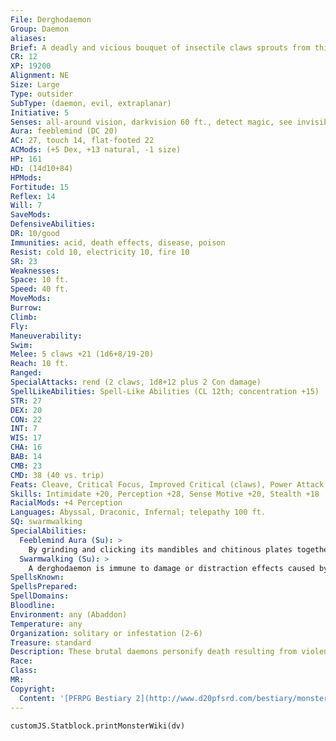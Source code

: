 ```yaml
---
File: Derghodaemon
Group: Daemon
aliases: 
Brief: A deadly and vicious bouquet of insectile claws sprouts from this horrid, three-legged, multi-eyed beast.
CR: 12
XP: 19200
Alignment: NE
Size: Large
Type: outsider
SubType: (daemon, evil, extraplanar)
Initiative: 5
Senses: all-around vision, darkvision 60 ft., detect magic, see invisibility; Perception +28
Aura: feeblemind (DC 20)
AC: 27, touch 14, flat-footed 22
ACMods: (+5 Dex, +13 natural, -1 size)
HP: 161
HD: (14d10+84)
HPMods: 
Fortitude: 15
Reflex: 14
Will: 7
SaveMods: 
DefensiveAbilities: 
DR: 10/good
Immunities: acid, death effects, disease, poison
Resist: cold 10, electricity 10, fire 10
SR: 23
Weaknesses: 
Space: 10 ft.
Speed: 40 ft.
MoveMods: 
Burrow: 
Climb: 
Fly: 
Maneuverability: 
Swim: 
Melee: 5 claws +21 (1d6+8/19-20)
Reach: 10 ft.
Ranged: 
SpecialAttacks: rend (2 claws, 1d8+12 plus 2 Con damage)
SpellLikeAbilities: Spell-Like Abilities (CL 12th; concentration +15)  Constant-detect magic, see invisibility   At Will-greater teleport (self plus 50 lbs. of objects only)   3/day-fear (DC 17), quickened summon swarm   1/day-creeping doom, insect plague, summon (level 4, 1 derghodaemon 30%)
STR: 27
DEX: 20
CON: 22
INT: 7
WIS: 17
CHA: 16
BAB: 14
CMB: 23
CMD: 38 (40 vs. trip)
Feats: Cleave, Critical Focus, Improved Critical (claws), Power Attack, Quicken Spell-Like Ability (summon swarm), Sickening Critical, Vital Strike
Skills: Intimidate +20, Perception +28, Sense Motive +20, Stealth +18
RacialMods: +4 Perception
Languages: Abyssal, Draconic, Infernal; telepathy 100 ft.
SQ: swarmwalking
SpecialAbilities:
  Feeblemind Aura (Su): >
    By grinding and clicking its mandibles and chitinous plates together (a free action), a derghodaemon can affect all creatures within 30 feet as if by a feeblemind spell. Daemons are immune to this effect, but all other creatures must make a DC 20 Will save to resist the effects. A creature that makes this save is immune to the effect for 24 hours. A creature that fails remains affected as long as the derghodaemon continues to maintain the aura and the subject remains within 30 feet of the derghodaemon. Once either condition ends, the victim of this effect can attempt a new DC 20 Will save once per minute to recover from the effect; otherwise, it can be cured by a heal, limited wish, miracle, or wish spell. A derghodaemon cannot use its spell-like abilities or rend attack in any round in which it uses its feeblemind aura. This is a sonic mind-affecting effect. The save DC is Charisma-based.
  Swarmwalking (Su): >
    A derghodaemon is immune to damage or distraction effects caused by swarms.
SpellsKnown: 
SpellsPrepared: 
SpellDomains: 
Bloodline: 
Environment: any (Abaddon)
Temperature: any
Organization: solitary or infestation (2-6)
Treasure: standard
Description: These brutal daemons personify death resulting from violent insanity, such as being murdered by a maniac or torn to shreds by a pack of rabid predators. These insectoid creatures roam the Outer Planes, scavenging battlefields and following the inevitable trail of violence in those hostile worlds. They hunt the weak and dying along the fringe of battles, feeding off their victims' suffering until they make their kill. Attacks from a derghodaemon often come from within a cloud of biting insects.  Brutish and low on intellect, derghodaemons find themselves serving as front-line fighters in fiendish armies. A derghodaemon stands 9 feet tall and weighs 800 pounds.
Race: 
Class: 
MR: 
Copyright:
  Content: '[PFRPG Bestiary 2](http://www.d20pfsrd.com/bestiary/monster-listings/outsiders/daemons/derghodaemon)'
---
```

```dataviewjs
customJS.Statblock.printMonsterWiki(dv)
```
